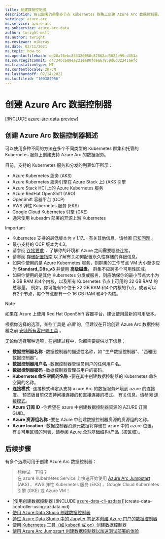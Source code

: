 ```yaml
---
title: 创建数据控制器
description: 在已部署的典型多节点 Kubernetes 群集上创建 Azure Arc 数据控制器。
services: azure-arc
ms.service: azure-arc
ms.subservice: azure-arc-data
author: twright-msft
ms.author: twright
ms.reviewer: mikeray
ms.date: 02/11/2021
ms.topic: how-to
ms.openlocfilehash: dd20a76ebc833320050c87862ad5022e99cd453a
ms.sourcegitcommit: d4734bc680ea221ea80fdea67859d6d32241aefc
ms.translationtype: MT
ms.contentlocale: zh-CN
ms.lasthandoff: 02/14/2021
ms.locfileid: "100384956"
---
```

# <a name="create-the-azure-arc-data-controller"></a>创建 Azure Arc 数据控制器

[!INCLUDE [azure-arc-data-preview](../../../includes/azure-arc-data-preview.md)]

## <a name="overview-of-creating-the-azure-arc-data-controller"></a>创建 Azure Arc 数据控制器概述

可以使用多种不同的方法在多个不同类型的 Kubernetes 群集和托管的 Kubernetes 服务上创建支持 Azure Arc 的数据服务。

目前，支持的 Kubernetes 服务和分发的列表如下所示：

- Azure Kubernetes 服务 (AKS)
- Azure Kubernetes 服务引擎在 Azure Stack 上)  (AKS 引擎
- Azure Stack HCI 上的 Azure Kubernetes 服务
- Azure RedHat OpenShift (ARO)
- OpenShift 容器平台 (OCP) 
- AWS 弹性 Kubernetes 服务 (EKS)
- Google Cloud Kubernetes 引擎 (GKE) 
- 通常使用 kubeadm 部署的开源上游 Kubernetes

> [!IMPORTANT]
> * Kubernetes 支持的最低版本为 v 1.17。 有关其他信息，请参阅 [已知问题](./release-notes.md#known-issues) 。 
> * 最小支持的 OCP 版本为4.3。
> * 请参阅 [连接要求](connectivity.md) ，了解你的环境和 Azure 之间需要哪些连接。
> * 请参阅 [存储配置指南](storage-configuration.md) 以了解有关如何配置永久性存储的详细信息。
> * 如果你使用的是 Azure Kubernetes 服务，则群集的工作节点 VM 大小至少应为 **Standard_D8s_v3** 并使用 **高级磁盘。** 群集不应跨多个可用性区域。 
> * 如果你使用的是其他 Kubernetes 分发或服务，则应确保你的最小节点大小为 8 GB RAM 和4个内核，以及所有 Kubernetes 节点上可用的 32 GB RAM 的总容量。 例如，你可能有1个位于 32 GB RAM 和4个内核的节点，或者可以有2个节点，每个节点都有一个 16 GB RAM 和4个内核。

> [!NOTE]
> 如果在 Azure 上使用 Red Hat OpenShift 容器平台，建议使用最新的可用版本。

根据你选择的选项，某些工具是 _必需_ 的，但建议在开始创建 Azure Arc 数据控制器之前 [安装所有客户端工具](./install-client-tools.md) 。

无论你选择哪种选项，在创建过程中，你都需要提供以下信息：

- **数据控制器名称** -数据控制器的描述性名称，如 "生产数据控制器"、"西雅图数据控制器"。
- **数据控制器用户名** -数据控制器管理员用户的任何用户名。
- **数据控制器密码** -数据控制器管理员用户的密码。
- **Kubernetes 命名空间的名称** -要在其中创建数据控制器的 Kubernetes 命名空间的名称。
- **连接模式** -连接模式确定从支持 azure Arc 的数据服务环境到 azure 的连接度。 预览版目前仅支持间接连接的和直接连接的模式。  有关信息，请参阅 [连接模式](./connectivity.md)。 
- **Azure 订阅 ID** -你希望在 azure 中创建数据控制器资源的 AZURE 订阅 GUID。
- **Azure 资源组名称** -要在 Azure 中创建数据控制器资源的资源组的名称。
- **Azure location** -数据控制器资源元数据将存储在 azure 中的 azure 位置。 有关可用区域的列表，请参阅 [Azure 全球基础结构/产品（按区域](https://azure.microsoft.com/global-infrastructure/services/?products=azure-arc)）。

## <a name="next-steps"></a>后续步骤

有多个选项可用于创建 Azure Arc 数据控制器：

> 想尝试一下吗？  
> 在 azure Kubernetes Service 上快速开始使用 [Azure Arc Jumpstart](https://azurearcjumpstart.io/azure_arc_jumpstart/azure_arc_data/) (AKS) 、AWS 弹性 Kubernetes 服务 (EKS) 、Google Cloud Kubernetes 引擎 (GKE) 或 Azure VM！
> 
- [使用创建数据控制器 [!INCLUDE [azure-data-cli-azdata](../../../includes/azure-data-cli-azdata.md)]](create-data-controller-using-azdata.md)
- [使用 Azure Data Studio 创建数据控制器](create-data-controller-azure-data-studio.md)
- [通过 Azure Data Studio 中的 Jupyter 笔记本创建 Azure 门户的数据控制器](create-data-controller-resource-in-azure-portal.md)
- [使用 Kubernetes 工具（如 kubectl 或 oc）创建数据控制器](create-data-controller-using-kubernetes-native-tools.md)
- [使用 Azure Arc Jumpstart 创建数据控制器以加速测试部署的体验](https://azurearcjumpstart.io/azure_arc_jumpstart/azure_arc_data/)
